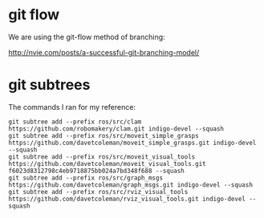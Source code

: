 # git flow

We are using the git-flow method of branching:

http://nvie.com/posts/a-successful-git-branching-model/

# git subtrees

The commands I ran for my reference:

    git subtree add --prefix ros/src/clam https://github.com/robomakery/clam.git indigo-devel --squash
    git subtree add --prefix ros/src/moveit_simple_grasps https://github.com/davetcoleman/moveit_simple_grasps.git indigo-devel --squash
    git subtree add --prefix ros/src/moveit_visual_tools https://github.com/davetcoleman/moveit_visual_tools.git f6023d8312798c4eb9718875bb024a7bd348f688 --squash
    git subtree add --prefix ros/src/graph_msgs https://github.com/davetcoleman/graph_msgs.git indigo-devel --squash
    git subtree add --prefix ros/src/rviz_visual_tools https://github.com/davetcoleman/rviz_visual_tools.git indigo-devel --squash
